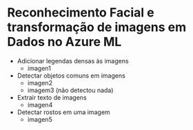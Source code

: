 # Reconhecimento Facial e transformação de imagens em Dados no Azure ML

- Adicionar legendas densas às imagens
    - imagen1
- Detectar objetos comuns em imagens
    - imagen2
    - imagem3 (não detectou nada)
- Extrair texto de imagens
    - imagen4
- Detectar rostos em uma imagem
    - imagen5
